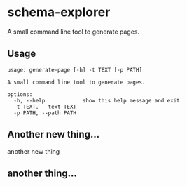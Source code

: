 # schema-explorer
A small command line tool to generate pages.

## Usage
```
usage: generate-page [-h] -t TEXT [-p PATH]

A small command line tool to generate pages.

options:
  -h, --help            show this help message and exit
  -t TEXT, --text TEXT
  -p PATH, --path PATH
```

## Another new thing...
another new thing

## another thing...